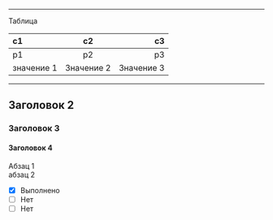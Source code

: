 ***

Таблица

| с1 | с2 | c3 |  
| :-- | :-: | --: |  
| p1 | p2 | p3 |  
| значение 1 | Значение 2| Значение 3|  

***
## Заголовок 2
### Заголовок 3
#### Заголовок 4
Абзац 1  
абзац 2

- [x] Выполнено
- [ ] Нет
- [ ] Нет